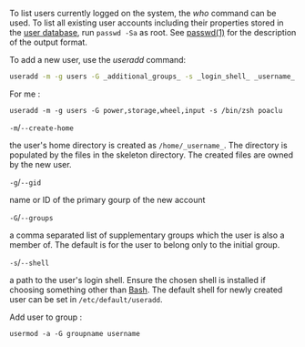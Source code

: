 To list users currently logged on the system, the _who_ command can be used. To list all existing user accounts including their properties stored in the [user database](https://wiki.archlinux.org/title/users_and_groups#User_database), run `passwd -Sa` as root. See [passwd(1)](https://man.archlinux.org/man/passwd.1) for the description of the output format.

To add a new user, use the _useradd_ command:

```bash
useradd -m -g users -G _additional_groups_ -s _login_shell_ _username_
```

For me :
```
useradd -m -g users -G power,storage,wheel,input -s /bin/zsh poaclu
```

`-m`/`--create-home`

the user's home directory is created as `/home/_username_`. The directory is populated by the files in the skeleton directory. The created files are owned by the new user.

`-g`/`--gid`

name or ID of the primary gourp of the new account

`-G`/`--groups`

a comma separated list of supplementary groups which the user is also a member of. The default is for the user to belong only to the initial group.

`-s`/`--shell`

a path to the user's login shell. Ensure the chosen shell is installed if choosing something other than [Bash](https://wiki.archlinux.org/title/Bash "Bash"). The default shell for newly created user can be set in `/etc/default/useradd`.

Add user to group :
```
usermod -a -G groupname username
```
